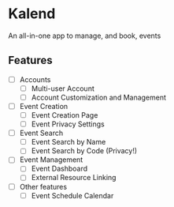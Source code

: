 Kalend
======

An all-in-one app to manage, and book, events

Features
--------

- [ ] Accounts
  - [ ] Multi-user Account
  - [ ] Account Customization and Management
- [ ] Event Creation
  - [ ] Event Creation Page
  - [ ] Event Privacy Settings
- [ ] Event Search
  - [ ] Event Search by Name
  - [ ] Event Search by Code (Privacy!)
- [ ] Event Management
  - [ ] Event Dashboard
  - [ ] External Resource Linking
- [ ] Other features
  - [ ] Event Schedule Calendar
